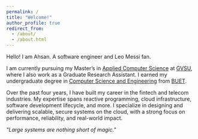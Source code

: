 ```yaml
---
permalink: /
title: "Welcome!"
author_profile: true
redirect_from: 
  - /about/
  - /about.html
---
```


Hello! I am Ahsan. A software engineer and Leo Messi fan.

I am currently pursuing my Master’s in <a href="https://www.gvsu.edu/catalog/program/master-of-science-in-applied-computer-science.htm" target="_blank" rel="noopener noreferrer">Applied Computer Science</a> at <a href="https://www.gvsu.edu/computing" target="_blank" rel="noopener noreferrer">GVSU</a>, where I also work as a Graduate Research Assistant. I earned my undergraduate degree in <a href="https://cse.buet.ac.bd/" target="_blank" rel="noopener noreferrer">Computer Science and Engineering</a> from <a href="https://www.buet.ac.bd/web/" target="_blank" rel="noopener noreferrer">BUET</a>.

Over the past four years, I have built my career in the fintech and telecom industries. My expertise spans reactive programming, cloud infrastructure, software development lifecycle, and more. I specialize in designing and delivering scalable, secure systems on the cloud, with a strong focus on performance, reliability, and real-world impact.

*"Large systems are nothing short of magic."*